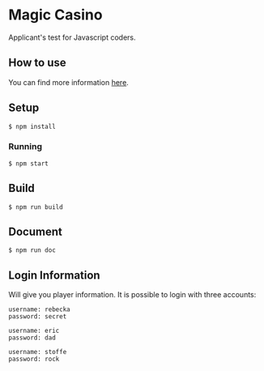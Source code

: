 # Magic Casino

Applicant's test for Javascript coders.

## How to use

You can find more information [here](/docs).

## Setup

```
$ npm install
```

### Running

```
$ npm start
```

## Build

```
$ npm run build
```

## Document

```
$ npm run doc
```

## Login Information

Will give you player information.
It is possible to login with three accounts:

```
username: rebecka
password: secret

username: eric
password: dad

username: stoffe
password: rock
```

